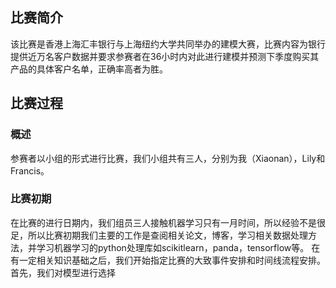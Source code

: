 ## 比赛简介 ##
该比赛是香港上海汇丰银行与上海纽约大学共同举办的建模大赛，比赛内容为银行提供近万名客户数据并要求参赛者在36小时内对此进行建模并预测下季度购买其产品的具体客户名单，正确率高者为胜。

## 比赛过程 ##
### 概述 ###
参赛者以小组的形式进行比赛，我们小组共有三人，分别为我（Xiaonan），Lily和Francis。
### 比赛初期 ###
在比赛的进行日期内，我们组员三人接触机器学习只有一月时间，所以经验不是很足，所以比赛初期我们主要的工作是查阅相关论文，博客，学习相关数据处理方法，并学习机器学习的python处理库如scikitlearn，panda，tensorflow等。
在有一定相关知识基础之后，我们开始指定比赛的大致事件安排和时间线流程安排。首先，我们对模型进行选择

